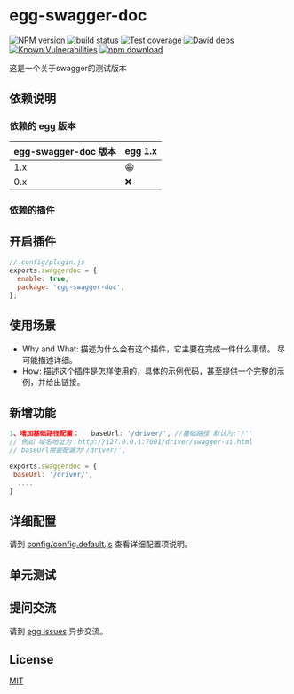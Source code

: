 <!--
 * @Descripttion: 
 * @Author: fanfuda
 * @Date: 2022-08-30 22:54:46
 * @LastEditors: fanfuda
 * @LastEditTime: 2022-08-30 22:56:11
-->
# egg-swagger-doc

[![NPM version][npm-image]][npm-url]
[![build status][travis-image]][travis-url]
[![Test coverage][codecov-image]][codecov-url]
[![David deps][david-image]][david-url]
[![Known Vulnerabilities][snyk-image]][snyk-url]
[![npm download][download-image]][download-url]

[npm-image]: https://img.shields.io/npm/v/egg-swagger-doc.svg?style=flat-square
[npm-url]: https://npmjs.org/package/egg-swagger-doc
[travis-image]: https://img.shields.io/travis/eggjs/egg-swagger-doc.svg?style=flat-square
[travis-url]: https://travis-ci.org/eggjs/egg-swagger-doc
[codecov-image]: https://img.shields.io/codecov/c/github/eggjs/egg-swagger-doc.svg?style=flat-square
[codecov-url]: https://codecov.io/github/eggjs/egg-swagger-doc?branch=master
[david-image]: https://img.shields.io/david/eggjs/egg-swagger-doc.svg?style=flat-square
[david-url]: https://david-dm.org/eggjs/egg-swagger-doc
[snyk-image]: https://snyk.io/test/npm/egg-swagger-doc/badge.svg?style=flat-square
[snyk-url]: https://snyk.io/test/npm/egg-swagger-doc
[download-image]: https://img.shields.io/npm/dm/egg-swagger-doc.svg?style=flat-square
[download-url]: https://npmjs.org/package/egg-swagger-doc

这是一个关于swagger的测试版本

## 依赖说明

### 依赖的 egg 版本

egg-swagger-doc 版本 | egg 1.x
--- | ---
1.x | 😁
0.x | ❌

### 依赖的插件
<!--

如果有依赖其它插件，请在这里特别说明。如

- security
- multipart

-->

## 开启插件

```js
// config/plugin.js
exports.swaggerdoc = {
  enable: true,
  package: 'egg-swagger-doc',
};
```

## 使用场景

- Why and What: 描述为什么会有这个插件，它主要在完成一件什么事情。
尽可能描述详细。
- How: 描述这个插件是怎样使用的，具体的示例代码，甚至提供一个完整的示例，并给出链接。

## 新增功能
```js
1、增加基础路径配置：   baseUrl: '/driver/', //基础路径 默认为:'/''
// 例如 域名地址为：http://127.0.0.1:7001/driver/swagger-ui.html   
// baseUrl需要配置为'/driver/',

exports.swaggerdoc = {
 baseUrl: '/driver/', 
  ....
}
```

## 详细配置

请到 [config/config.default.js](config/config.default.js) 查看详细配置项说明。

## 单元测试

<!-- 描述如何在单元测试中使用此插件，例如 schedule 如何触发。无则省略。-->

## 提问交流

请到 [egg issues](https://github.com/eggjs/egg/issues) 异步交流。

## License

[MIT](LICENSE)
